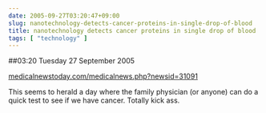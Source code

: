 ```yaml
---
date: 2005-09-27T03:20:47+09:00
slug: nanotechnology-detects-cancer-proteins-in-single-drop-of-blood
title: nanotechnology detects cancer proteins in single drop of blood
tags: [ "technology" ]
---
```


##03:20 Tuesday 27 September 2005

[medicalnewstoday.com/medicalnews.php?newsid=31091](https://www.medicalnewstoday.com/medicalnews.php?newsid=31091)

This seems to herald a day where the family physician (or anyone) can do a quick test to see if we have cancer.  Totally kick ass.
